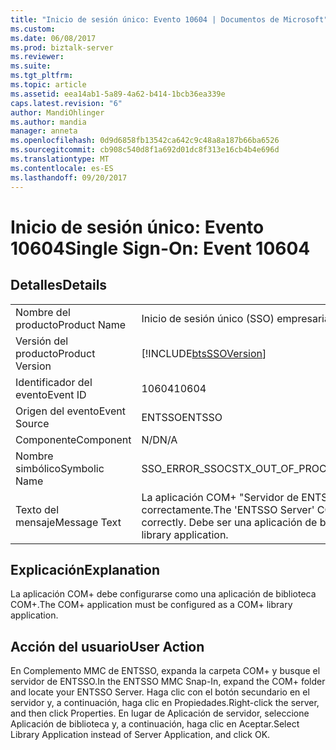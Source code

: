 ```yaml
---
title: "Inicio de sesión único: Evento 10604 | Documentos de Microsoft"
ms.custom: 
ms.date: 06/08/2017
ms.prod: biztalk-server
ms.reviewer: 
ms.suite: 
ms.tgt_pltfrm: 
ms.topic: article
ms.assetid: eea14ab1-5a89-4a62-b414-1bcb36ea339e
caps.latest.revision: "6"
author: MandiOhlinger
ms.author: mandia
manager: anneta
ms.openlocfilehash: 0d9d6858fb13542ca642c9c48a8a187b66ba6526
ms.sourcegitcommit: cb908c540d8f1a692d01dc8f313e16cb4b4e696d
ms.translationtype: MT
ms.contentlocale: es-ES
ms.lasthandoff: 09/20/2017
---
```

# <a name="single-sign-on-event-10604"></a><span data-ttu-id="21bf1-102">Inicio de sesión único: Evento 10604</span><span class="sxs-lookup"><span data-stu-id="21bf1-102">Single Sign-On: Event 10604</span></span>
## <a name="details"></a><span data-ttu-id="21bf1-103">Detalles</span><span class="sxs-lookup"><span data-stu-id="21bf1-103">Details</span></span>  
  
|||  
|-|-|  
|<span data-ttu-id="21bf1-104">Nombre del producto</span><span class="sxs-lookup"><span data-stu-id="21bf1-104">Product Name</span></span>|<span data-ttu-id="21bf1-105">Inicio de sesión único (SSO) empresarial</span><span class="sxs-lookup"><span data-stu-id="21bf1-105">Enterprise Single Sign-On</span></span>|  
|<span data-ttu-id="21bf1-106">Versión del producto</span><span class="sxs-lookup"><span data-stu-id="21bf1-106">Product Version</span></span>|[!INCLUDE[btsSSOVersion](../includes/btsssoversion-md.md)]|  
|<span data-ttu-id="21bf1-107">Identificador del evento</span><span class="sxs-lookup"><span data-stu-id="21bf1-107">Event ID</span></span>|<span data-ttu-id="21bf1-108">10604</span><span class="sxs-lookup"><span data-stu-id="21bf1-108">10604</span></span>|  
|<span data-ttu-id="21bf1-109">Origen del evento</span><span class="sxs-lookup"><span data-stu-id="21bf1-109">Event Source</span></span>|<span data-ttu-id="21bf1-110">ENTSSO</span><span class="sxs-lookup"><span data-stu-id="21bf1-110">ENTSSO</span></span>|  
|<span data-ttu-id="21bf1-111">Componente</span><span class="sxs-lookup"><span data-stu-id="21bf1-111">Component</span></span>|<span data-ttu-id="21bf1-112">N/D</span><span class="sxs-lookup"><span data-stu-id="21bf1-112">N/A</span></span>|  
|<span data-ttu-id="21bf1-113">Nombre simbólico</span><span class="sxs-lookup"><span data-stu-id="21bf1-113">Symbolic Name</span></span>|<span data-ttu-id="21bf1-114">SSO_ERROR_SSOCSTX_OUT_OF_PROC</span><span class="sxs-lookup"><span data-stu-id="21bf1-114">SSO_ERROR_SSOCSTX_OUT_OF_PROC</span></span>|  
|<span data-ttu-id="21bf1-115">Texto del mensaje</span><span class="sxs-lookup"><span data-stu-id="21bf1-115">Message Text</span></span>|<span data-ttu-id="21bf1-116">La aplicación COM+ "Servidor de ENTSSO" no está configurada correctamente.</span><span class="sxs-lookup"><span data-stu-id="21bf1-116">The 'ENTSSO Server' COM+ application is not configured correctly.</span></span> <span data-ttu-id="21bf1-117">Debe ser una aplicación de biblioteca COM+.</span><span class="sxs-lookup"><span data-stu-id="21bf1-117">It must be a COM+ library application.</span></span>|  
  
## <a name="explanation"></a><span data-ttu-id="21bf1-118">Explicación</span><span class="sxs-lookup"><span data-stu-id="21bf1-118">Explanation</span></span>  
 <span data-ttu-id="21bf1-119">La aplicación COM+ debe configurarse como una aplicación de biblioteca COM+.</span><span class="sxs-lookup"><span data-stu-id="21bf1-119">The COM+ application must be configured as a COM+ library application.</span></span>  
  
## <a name="user-action"></a><span data-ttu-id="21bf1-120">Acción del usuario</span><span class="sxs-lookup"><span data-stu-id="21bf1-120">User Action</span></span>  
 <span data-ttu-id="21bf1-121">En Complemento MMC de ENTSSO, expanda la carpeta COM+ y busque el servidor de ENTSSO.</span><span class="sxs-lookup"><span data-stu-id="21bf1-121">In the ENTSSO MMC Snap-In, expand the COM+ folder and locate your ENTSSO Server.</span></span> <span data-ttu-id="21bf1-122">Haga clic con el botón secundario en el servidor y, a continuación, haga clic en Propiedades.</span><span class="sxs-lookup"><span data-stu-id="21bf1-122">Right-click the server, and then click Properties.</span></span> <span data-ttu-id="21bf1-123">En lugar de Aplicación de servidor, seleccione Aplicación de biblioteca y, a continuación, haga clic en Aceptar.</span><span class="sxs-lookup"><span data-stu-id="21bf1-123">Select Library Application instead of Server Application, and click OK.</span></span>
